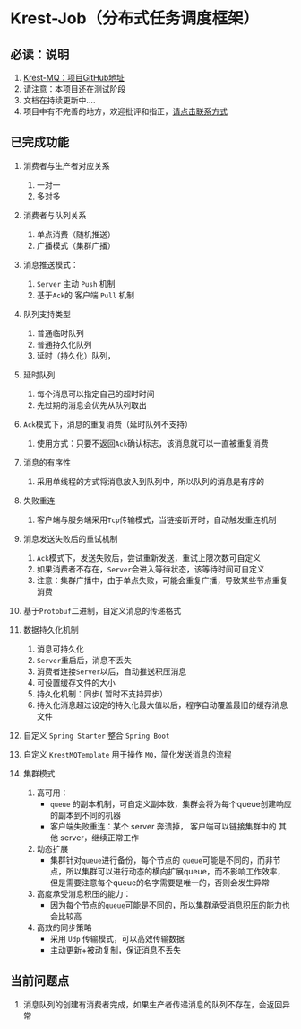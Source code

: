 # Krest-Job（分布式任务调度框架）

## 必读：说明

1. [Krest-MQ：项目GitHub地址](https://github.com/krest32/krest-mq)
2. 请注意：本项目还在测试阶段
3. 文档在持续更新中....
4. 项目中有不完善的地方，欢迎批评和指正，[请点击联系方式](https://witerk.top/#/README)





## 已完成功能

1. 消费者与生产者对应关系
   1. 一对一
   2. 多对多
2. 消费者与队列关系
   1. 单点消费（随机推送）
   2. 广播模式（集群广播）
3. 消息推送模式：
   1. `Server` 主动 `Push` 机制
   2. 基于`Ack`的 客户端 `Pull` 机制
4. 队列支持类型
   1. 普通临时队列
   2. 普通持久化队列
   3. 延时（持久化）队列，
5. 延时队列
   1. 每个消息可以指定自己的超时时间
   2. 先过期的消息会优先从队列取出
6. `Ack`模式下，消息的重复消费（延时队列不支持）
   1. 使用方式：只要不返回`Ack`确认标志，该消息就可以一直被重复消费

7. 消息的有序性
   1. 采用单线程的方式将消息放入到队列中，所以队列的消息是有序的

8. 失败重连
   1. 客户端与服务端采用`Tcp`传输模式，当链接断开时，自动触发重连机制

9. 消息发送失败后的重试机制
   1. `Ack`模式下，发送失败后，尝试重新发送，重试上限次数可自定义
   2. 如果消费者不存在，`Server`会进入等待状态，该等待时间可自定义
   3. 注意：集群广播中，由于单点失败，可能会重复广播，导致某些节点重复消费
10. 基于`Protobuf`二进制，自定义消息的传递格式
11. 数据持久化机制
    1. 消息可持久化
    2. `Server`重启后，消息不丢失
    3. 消费者连接`Server`以后，自动推送积压消息
    4. 可设置缓存文件的大小
    5. 持久化机制：同步( 暂时不支持异步）
    6. 持久化消息超过设定的持久化最大值以后，程序自动覆盖最旧的缓存消息文件
12. 自定义 `Spring Starter` 整合 `Spring Boot`
13. 自定义 `KrestMQTemplate` 用于操作 `MQ`，简化发送消息的流程
14. 集群模式
    1. 高可用：
       + `queue` 的副本机制，可自定义副本数，集群会将为每个queue创建响应的副本到不同的机器
       + 客户端失败重连：某个 server 奔溃掉， 客户端可以链接集群中的 其他 server，继续正常工作
    2. 动态扩展
       + 集群针对`queue`进行备份，每个节点的 `queue`可能是不同的，而非节点，所以集群可以进行动态的横向扩展queue，而不影响工作效率，但是需要注意每个queue的名字需要是唯一的，否则会发生异常
    3. 高度承受消息积压的能力：
       + 因为每个节点的`queue`可能是不同的，所以集群承受消息积压的能力也会比较高
    4. 高效的同步策略
       + 采用 `Udp` 传输模式，可以高效传输数据
       + 主动更新+被动复制，保证消息不丢失



## 当前问题点

1. 消息队列的创建有消费者完成，如果生产者传递消息的队列不存在，会返回异常



